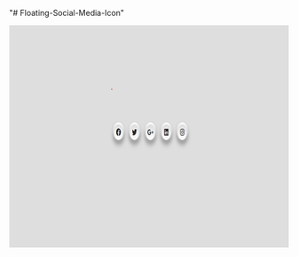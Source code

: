 "# Floating-Social-Media-Icon" 
<div align="center">
   <img src="Home Screenshoot.png" height="400" alt="Screenshot"/> 
</div>
